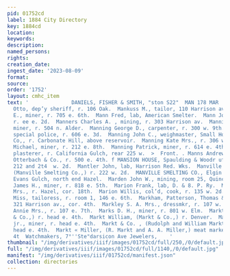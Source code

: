 ```yaml
---
pid: 01752cd
label: 1884 City Directory
key: 1884cd
location: 
keywords: 
description: 
named_persons: 
rights: 
creation_date: 
ingest_date: '2023-08-09'
format: 
source: 
order: '1752'
layout: cmhc_item
text: '              DANIELS, FISHER & SMITH, "ston S22"  MAN 178 MAR     Mangold
  Otto, dep’y sheriff, r. 106 Oak.  Mankuss M., tailor, 110 Harrison av.  Mann Elwood
  E., miner, r. 705 e. 6th.  Mann Fred, lab, American Smelter.  Mann Joseph B., engineer,
  r. ee e. 2d.  Manners Charles A. , mining, r. 303 Harrison av.  Manning Dennis M.,
  miner, r. 504 n. Alder.  Manning George D., carpenter, r. 300 w. 9th.  Manning John,
  special police, r. 606 e. 3d.  Manning John C., weighmaster, Small Hopes Cons. Mining
  Co,, r. Carbonate Hill, above reservoir.  Manning Kate Mrs., r. 306 w. 8th.  Manning
  Michael, miner, r. 212 e. 8th.  Manning Patrick, miner, r. 614 e. 4th.  Mannix Patrick,
  plasterer, r. California Gulch, rear 225 w.  >  Front. . Manns Andrew, butcher,
  Otterbach & Co., r. 500 e. 4th. f MANSION HOUSE, Spaulding & Woodr uff, proprs.,
  212 and 2t4  w. 2d.  Mantler John, lab, Harrison Red. Wks.  Manville John S. D.,
  (Manville Smelting Co.,) r. 222 w. 2d.  MANVILLE SMELTING CO., Elgin Smelter, Big
  Evans Gulch, north end Hazel.  Marden John W., mining, room 25, Quincy blk.  Margam
  James H., miner, r. 818 e. 5th.  Marion Frank, lab, D. & 8. P. Ry.  Marion Hannah
  Mrs., r. Hazel, cor. 18th.  Marion Willis, col’d, cook, r. 135 w. 2d.  Mariott Lizzie
  Miss, tailoress, r. room 1, 146 e. 6th.  Markham, Patterson, Thomas & Lyles, lawyers,
  321 Harrison av., cor. 4th.  Markley S. A. Mrs., dressmkr, r. 107 w. 3d. ’  Marks
  Annie Mrs., r. 107 e. 7th.  Marks D. H., miner, r. 801 w. Elm.  Markt Rudolph, (Markt
  & Co.,) r. head e. 4th.  Markt William, (Markt & Co.,) r. Denver.  Markt William,
  jr., miner, r. head e. 4th.  Markt & Co. , (Rudolph and William Markt,) grocers,
  head e. 4th.  Markt « Miller, (R. Markt and A. A. Miller,) meat market,  ead e.
  4t  Watchmakers, 7°''Ste"darsicon Ave Jewelers,    '
thumbnail: "/img/derivatives/iiif/images/01752cd/full/250,/0/default.jpg"
full: "/img/derivatives/iiif/images/01752cd/full/1140,/0/default.jpg"
manifest: "/img/derivatives/iiif/01752cd/manifest.json"
collection: directories
---
```

